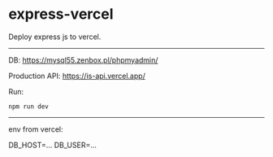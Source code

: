 # express-vercel
Deploy express js to vercel.

___
DB:
https://mysql55.zenbox.pl/phpmyadmin/


Production API:
https://is-api.vercel.app/


Run:

`npm run dev`


---

env from vercel:

DB_HOST=...
DB_USER=...